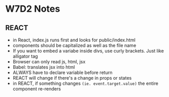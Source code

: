 # W7D2 Notes

## REACT

- in React, index.js runs first and looks for public/index.html
- components should be capitalized as well as the file name 
- If you want to embed a variabe inside divs, use curly brackets. Just like alligator tag
- Browser can only read js, html, jsx
- Babel: translates jsx into html 
- ALWAYS have to declare variable before return
- REACT will change if there's a change in props or states
- in REACT, if something changes `(ie. event.target.value)` the entire component re-renders 
